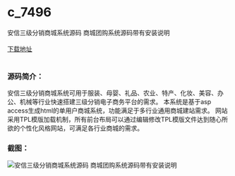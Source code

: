 # c_7496
安信三级分销商城系统源码 商城团购系统源码带有安装说明
<br/></br>
[下载地址](https://www.uuid2.com/7496.html "下载地址")
<br/></br>
<h3>源码简介：</h3>
<p>安信三级分销商城系统可用于服装、母婴、礼品、农业、特产、化妆、美容、办公、机械等行业快速搭建三级分销电子商务平台的需求。
本系统是基于asp access生成html的单用户商城系统，功能满足于多行业通用商城建站需求。
网站采用TPL模版加载机制，所有前台布局可以通过编辑修改TPL模版文件达到随心所欲的个性化风格网站，可满足各行业商城的需求。<p>
<h3>截图：</h3>
<img src="https://www.uuid2.com/wp-content/uploads/img/uimage/14711632965173.gif" alt="安信三级分销商城系统源码 商城团购系统源码带有安装说明">
